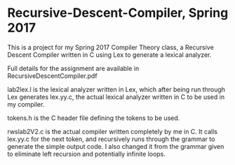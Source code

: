 # Recursive-Descent-Compiler, Spring 2017
This is a project for my Spring 2017 Compiler Theory class, a Recursive Descent Compiler written in C using Lex to generate a lexical analyzer.

Full details for the assignment are available in RecursiveDescentCompiler.pdf

lab2lex.l is the lexical analyzer written in Lex, which after being run through Lex generates lex.yy.c, the actual lexical analyzer written in C to be used in my compiler.

tokens.h is the C header file defining the tokens to be used.

rwslab2V2.c is the actual compiler written completely by me in C. It calls lex.yy.c for the next token, and recursively runs through the grammar to generate the simple output code. I also changed it from the grammar given to eliminate left recursion and potentially infinite loops. 
